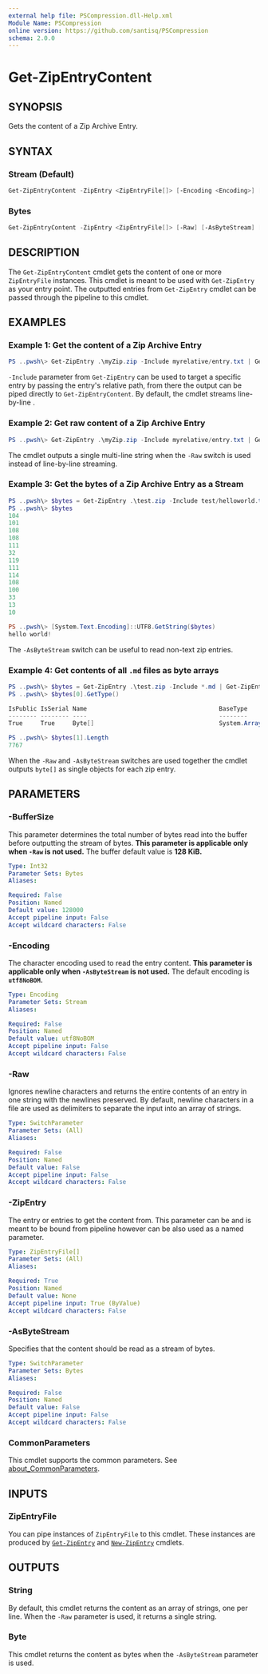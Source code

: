 ```yaml
---
external help file: PSCompression.dll-Help.xml
Module Name: PSCompression
online version: https://github.com/santisq/PSCompression
schema: 2.0.0
---
```


# Get-ZipEntryContent

## SYNOPSIS

Gets the content of a Zip Archive Entry.

## SYNTAX

### Stream (Default)

```powershell
Get-ZipEntryContent -ZipEntry <ZipEntryFile[]> [-Encoding <Encoding>] [-Raw] [<CommonParameters>]
```

### Bytes

```powershell
Get-ZipEntryContent -ZipEntry <ZipEntryFile[]> [-Raw] [-AsByteStream] [-BufferSize <Int32>] [<CommonParameters>]
```

## DESCRIPTION

The `Get-ZipEntryContent` cmdlet gets the content of one or more `ZipEntryFile` instances.
This cmdlet is meant to be used with `Get-ZipEntry` as your entry point.
The outputted entries from `Get-ZipEntry` cmdlet can be passed through the pipeline to this cmdlet.

## EXAMPLES

### Example 1: Get the content of a Zip Archive Entry

```powershell
PS ..pwsh\> Get-ZipEntry .\myZip.zip -Include myrelative/entry.txt | Get-ZipEntryContent
```

`-Include` parameter from `Get-ZipEntry` can be used to target a specific entry by passing the entry's relative path, from there the output can be piped directly to `Get-ZipEntryContent`.
By default, the cmdlet streams line-by-line .

### Example 2: Get raw content of a Zip Archive Entry

```powershell
PS ..pwsh\> Get-ZipEntry .\myZip.zip -Include myrelative/entry.txt | Get-ZipEntryContent -Raw
```

The cmdlet outputs a single multi-line string when the `-Raw` switch is used instead of line-by-line streaming.

### Example 3: Get the bytes of a Zip Archive Entry as a Stream

```powershell
PS ..pwsh\> $bytes = Get-ZipEntry .\test.zip -Include test/helloworld.txt | Get-ZipEntryContent -AsByteStream
PS ..pwsh\> $bytes
104
101
108
108
111
32
119
111
114
108
100
33
13
10

PS ..pwsh\> [System.Text.Encoding]::UTF8.GetString($bytes)
hello world!
```

The `-AsByteStream` switch can be useful to read non-text zip entries.

### Example 4: Get contents of all `.md` files as byte arrays

```powershell
PS ..pwsh\> $bytes = Get-ZipEntry .\test.zip -Include *.md | Get-ZipEntryContent -AsByteStream -Raw
PS ..pwsh\> $bytes[0].GetType()

IsPublic IsSerial Name                                     BaseType
-------- -------- ----                                     --------
True     True     Byte[]                                   System.Array

PS ..pwsh\> $bytes[1].Length
7767
```

When the `-Raw` and `-AsByteStream` switches are used together the cmdlet outputs `byte[]` as single objects for each zip entry.

## PARAMETERS

### -BufferSize

This parameter determines the total number of bytes read into the buffer before outputting the stream of bytes. __This parameter is applicable only when `-Raw` is not used.__ The buffer default value is __128 KiB.__

```yaml
Type: Int32
Parameter Sets: Bytes
Aliases:

Required: False
Position: Named
Default value: 128000
Accept pipeline input: False
Accept wildcard characters: False
```

### -Encoding

The character encoding used to read the entry content. __This parameter is applicable only when `-AsByteStream` is not used.__ The default encoding is __`utf8NoBOM`.__

```yaml
Type: Encoding
Parameter Sets: Stream
Aliases:

Required: False
Position: Named
Default value: utf8NoBOM
Accept pipeline input: False
Accept wildcard characters: False
```

### -Raw

Ignores newline characters and returns the entire contents of an entry in one string with the newlines preserved. By default, newline characters in a file are used as delimiters to separate the input into an array of strings.

```yaml
Type: SwitchParameter
Parameter Sets: (All)
Aliases:

Required: False
Position: Named
Default value: False
Accept pipeline input: False
Accept wildcard characters: False
```

### -ZipEntry

The entry or entries to get the content from. This parameter can be and is meant to be bound from pipeline however can be also used as a named parameter.

```yaml
Type: ZipEntryFile[]
Parameter Sets: (All)
Aliases:

Required: True
Position: Named
Default value: None
Accept pipeline input: True (ByValue)
Accept wildcard characters: False
```

### -AsByteStream

Specifies that the content should be read as a stream of bytes.

```yaml
Type: SwitchParameter
Parameter Sets: Bytes
Aliases:

Required: False
Position: Named
Default value: False
Accept pipeline input: False
Accept wildcard characters: False
```

### CommonParameters

This cmdlet supports the common parameters. See [about_CommonParameters](http://go.microsoft.com/fwlink/?LinkID=113216).

## INPUTS

### ZipEntryFile

You can pipe instances of `ZipEntryFile` to this cmdlet. These instances are produced by [`Get-ZipEntry`](Get-ZipEntry.md) and [`New-ZipEntry`](New-ZipEntry.md) cmdlets.

## OUTPUTS

### String

By default, this cmdlet returns the content as an array of strings, one per line. When the `-Raw` parameter is used, it returns a single string.

### Byte

This cmdlet returns the content as bytes when the `-AsByteStream` parameter is used.
